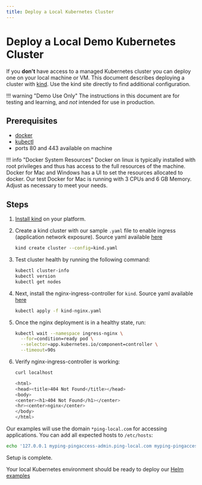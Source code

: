 ```yaml
---
title: Deploy a Local Kubernetes Cluster
---
```

# Deploy a Local Demo Kubernetes Cluster

If you **don't** have access to a managed Kubernetes cluster you can deploy one on your local machine or VM.
This document describes deploying a cluster with [kind](https://kind.sigs.k8s.io/). Use the kind site directly to find additional configuration.

!!! warning "Demo Use Only"
    The instructions in this document are for testing and learning, and _not_ intended for use in production.

## Prerequisites

* [docker](https://docs.docker.com/get-docker/)
* [kubectl](https://kubernetes.io/docs/tasks/tools/#kubectl)
* ports 80 and 443 available on machine

!!! info "Docker System Resources"
    Docker on linux is typically installed with root privileges and thus has access to the full resources of the machine. Docker for Mac and Windows has a UI to set the resources allocated to docker. Our test Docker for Mac is running with 3 CPUs and 6 GB Memory. Adjust as necessary to meet your needs.

## Steps

1. [Install kind](https://kind.sigs.k8s.io/docs/user/quick-start/#installation) on your platform.

1. Create a kind cluster with our sample `.yaml` file to enable ingress (application network exposure). Source yaml available [here](https://github.com/pingidentity/pingidentity-devops-getting-started/blob/master/20-kubernetes/99-tools/kind.yaml)

    ```sh
    kind create cluster --config=kind.yaml
    ```

1. Test cluster health by running the following command:

    ```sh
    kubectl cluster-info
    kubectl version
    kubectl get nodes
    ```

1. Next, install the nginx-ingress-controller for `kind`. Source yaml available [here](https://github.com/pingidentity/pingidentity-devops-getting-started/blob/master/20-kubernetes/99-tools/kind-nginx.yaml)

    ```sh
    kubectl apply -f kind-nginx.yaml
    ```

1. Once the nginx deployment is in a healthy state, run:

    ```sh
    kubectl wait --namespace ingress-nginx \
      --for=condition=ready pod \
      --selector=app.kubernetes.io/component=controller \
      --timeout=90s
    ```

1. Verify nginx-ingress-controller is working:

    ```sh
    curl localhost

    <html>
    <head><title>404 Not Found</title></head>
    <body>
    <center><h1>404 Not Found</h1></center>
    <hr><center>nginx</center>
    </body>
    </html>
    ```

Our examples will use the domain `*ping-local.com` for accessing applications.  You can add all expected hosts to `/etc/hosts`:

```sh
echo '127.0.0.1 myping-pingaccess-admin.ping-local.com myping-pingaccess-engine.ping-local.com myping-pingauthorize.ping-local.com myping-pingauthorizepap.ping-local.com myping-pingdataconsole.ping-local.com myping-pingdelegator.ping-local.com myping-pingdirectory.ping-local.com myping-pingdatagovernance.ping-local.com myping-pingdatagovernancepap.ping-local.com myping-pingfederate-admin.ping-local.com myping-pingfederate-engine.ping-local.com' | sudo tee -a /etc/hosts > /dev/null
```

Setup is complete.

Your local Kubernetes environment should be ready to deploy our [Helm examples](https://helm.pingidentity.com/examples)
